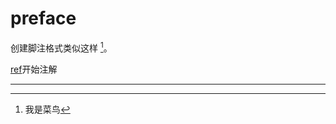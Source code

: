 preface
=======


创建脚注格式类似这样 [^1]。

[^_^]:






[ref]开始注解


[^1]: 我是菜鸟


--------------------------------
[ref]:https://oxnz.github.io
